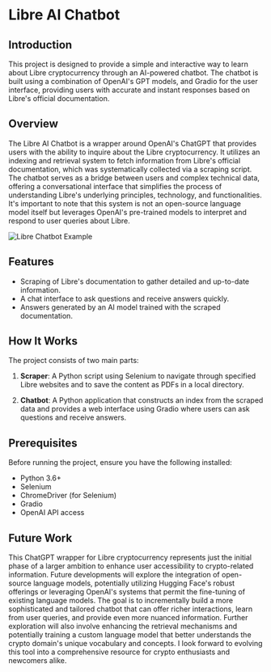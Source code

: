 # Libre AI Chatbot

## Introduction
This project is designed to provide a simple and interactive way to learn about Libre cryptocurrency through an AI-powered chatbot. The chatbot is built using a combination of OpenAI's GPT models, and Gradio for the user interface, providing users with accurate and instant responses based on Libre's official documentation.

## Overview
The Libre AI Chatbot is a wrapper around OpenAI's ChatGPT that provides users with the ability to inquire about the Libre cryptocurrency. It utilizes an indexing and retrieval system to fetch information from Libre's official documentation, which was systematically collected via a scraping script. The chatbot serves as a bridge between users and complex technical data, offering a conversational interface that simplifies the process of understanding Libre's underlying principles, technology, and functionalities. It's important to note that this system is not an open-source language model itself but leverages OpenAI's pre-trained models to interpret and respond to user queries about Libre.

![Libre Chatbot Example](/Users/argishtiovsepyan/Desktop/WORK/libre-chat/images "Libre AI Chatbot")

## Features
- Scraping of Libre's documentation to gather detailed and up-to-date information.
- A chat interface to ask questions and receive answers quickly.
- Answers generated by an AI model trained with the scraped documentation.

## How It Works
The project consists of two main parts:

1. **Scraper**: A Python script using Selenium to navigate through specified Libre websites and to save the content as PDFs in a local directory.

2. **Chatbot**: A Python application that constructs an index from the scraped data and provides a web interface using Gradio where users can ask questions and receive answers.

## Prerequisites
Before running the project, ensure you have the following installed:
- Python 3.6+
- Selenium
- ChromeDriver (for Selenium)
- Gradio
- OpenAI API access

## Future Work
This ChatGPT wrapper for Libre cryptocurrency represents just the initial phase of a larger ambition to enhance user accessibility to crypto-related information. Future developments will explore the integration of open-source language models, potentially utilizing Hugging Face's robust offerings or leveraging OpenAI's systems that permit the fine-tuning of existing language models. The goal is to incrementally build a more sophisticated and tailored chatbot that can offer richer interactions, learn from user queries, and provide even more nuanced information. Further exploration will also involve enhancing the retrieval mechanisms and potentially training a custom language model that better understands the crypto domain's unique vocabulary and concepts. I look forward to evolving this tool into a comprehensive resource for crypto enthusiasts and newcomers alike.
